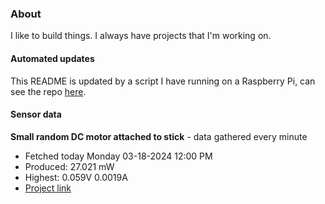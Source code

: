 ### About
I like to build things. I always have projects that I'm working on.

#### Automated updates
This README is updated by a script I have running on a Raspberry Pi, can see the repo [here](https://github.com/jdc-cunningham/raspi-git-repo-updater).

#### Sensor data


**Small random DC motor attached to stick** - data gathered every minute
- Fetched today Monday 03-18-2024 12:00 PM
- Produced: 27.021 mW
- Highest: 0.059V 0.0019A
- [Project link](https://github.com/jdc-cunningham/turbine-raspi)